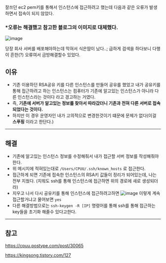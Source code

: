 잘쓰던 ec2 pem키를 통해서 인스턴스에 접근하려고 했는데 다음과 같은 오류가 발생하면서 접속이 되지 않았다.

### *오류는 해결했고 참고한 블로그의 이미지로 대체했다.

![image](https://user-images.githubusercontent.com/57162257/144164180-ec4c25e1-ed97-4c81-8e22-622c85fbe73f.png)

당장 회사 서버를 배포해야하는데 막혀서 식은땀이 났다..; 급하게 검색을 하다보니 다행이 흔한(?) 오류여서 금방해결할수 있었다.



## 이유

- 기존 이용하던 RSA공유 키를 다른 인스턴스를 만들어 공유를 했었고 내가 공유키를 통해 접근하려고 하는 인스턴스는 컴퓨터가 기존에 알고있는 인스턴스가 아니라 다른 인스턴스라는 것이다 라고 경고하는 거였다.
- 즉, **기존에 서버가 알고있는 정보를 찾아서 따라갔더니 기존과 전혀 다른 서버로 접속되었다는 것이다.**
- 하지만 이 경우 운영자인 내가 고의적으로 변경한것이기 떄문에 문제가 없다(이걸 **스푸핑** 이라고 한단다.)

-------------

## 해결

- 기존에 알고있는 인스턴스 정보를 수정해줘서 내가 접근할 서버 정보를 작성해줘야한다.
- 위 메시지에 적혀있는대로 `/Users/CPUU/.ssh/known_hosts` 로 접근한다.
- 접근하게 되면 기존에 접속한 인스턴스의 RSA키 값들이 정리가 되어있는데, 나는 전부 지웠다.
  (지워도 ssh를 통해 인스턴스에 접근하면 위의 경로에 새로 생성되더라)
- 지우고 나서 다시 공유키를 통해 인스턴스에 접근하려고하면
  ![image](https://user-images.githubusercontent.com/57162257/144166439-fa7a9e52-6980-4b75-9dfa-e40fe6befb71.png)
  이렇게 계속 접근할거냐고 물어보면 `yes`
- 다른 해결방법으로는 `ssh-keygen -R [IP]` 명령어를 통해 ssh를 통해 접근하는 key들을 초기화 해줄수 있다고한다.



-----------

## 참고

https://cpuu.postype.com/post/30065

https://kingsong.tistory.com/127